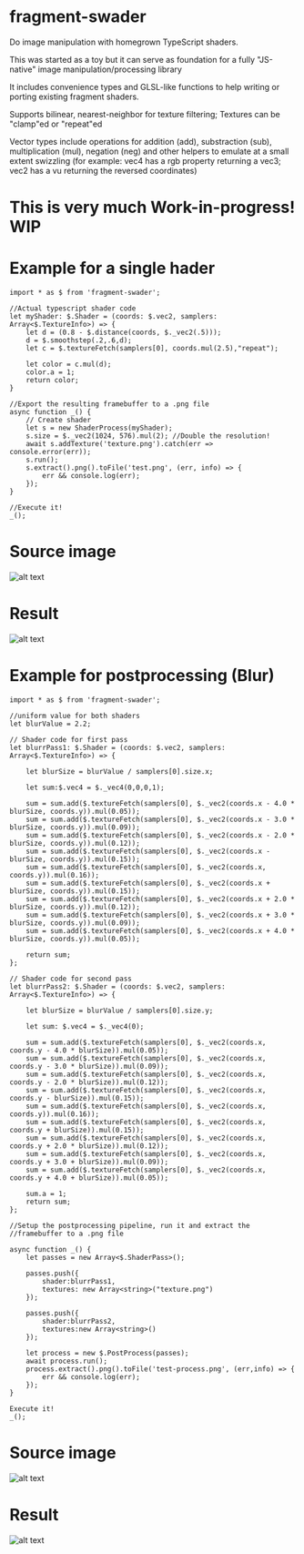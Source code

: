 fragment-swader
======

Do image manipulation with homegrown TypeScript shaders. 

This was started as a toy but it can serve as foundation for a 
fully "JS-native" image manipulation/processing library

It includes convenience types and GLSL-like functions to help 
writing or porting existing fragment shaders.

Supports bilinear, nearest-neighbor for texture filtering; Textures 
can be "clamp"ed or "repeat"ed

Vector types include operations for addition (add), substraction (sub), 
multiplication (mul), negation (neg) and other helpers to emulate at a 
small extent swizzling (for example: vec4 has a rgb property returning a 
vec3; vec2 has a vu returning the reversed coordinates)

# This is very much Work-in-progress! WIP

# Example for a single hader

```
import * as $ from 'fragment-swader';

//Actual typescript shader code
let myShader: $.Shader = (coords: $.vec2, samplers: Array<$.TextureInfo>) => {
    let d = (0.8 - $.distance(coords, $._vec2(.5)));
    d = $.smoothstep(.2,.6,d);
    let c = $.textureFetch(samplers[0], coords.mul(2.5),"repeat");
    
    let color = c.mul(d);
    color.a = 1;
    return color;
}

//Export the resulting framebuffer to a .png file
async function _() {
    // Create shader
    let s = new ShaderProcess(myShader);
    s.size = $._vec2(1024, 576).mul(2); //Double the resolution!
    await s.addTexture('texture.png').catch(err => console.error(err));
    s.run();
    s.extract().png().toFile('test.png', (err, info) => {
        err && console.log(err);
    });
}

//Execute it!
_();
```

# Source image 
![alt text](https://imgur.com/a/jEb45zw "Original")

# Result 

![alt text](https://imgur.com/a/OM6agu7 "Result")

# Example for postprocessing (Blur)

```
import * as $ from 'fragment-swader';

//uniform value for both shaders
let blurValue = 2.2;

// Shader code for first pass
let blurrPass1: $.Shader = (coords: $.vec2, samplers: Array<$.TextureInfo>) => {

    let blurSize = blurValue / samplers[0].size.x;

    let sum:$.vec4 = $._vec4(0,0,0,1);

    sum = sum.add($.textureFetch(samplers[0], $._vec2(coords.x - 4.0 * blurSize, coords.y)).mul(0.05));
    sum = sum.add($.textureFetch(samplers[0], $._vec2(coords.x - 3.0 * blurSize, coords.y)).mul(0.09));
    sum = sum.add($.textureFetch(samplers[0], $._vec2(coords.x - 2.0 * blurSize, coords.y)).mul(0.12));
    sum = sum.add($.textureFetch(samplers[0], $._vec2(coords.x - blurSize, coords.y)).mul(0.15));
    sum = sum.add($.textureFetch(samplers[0], $._vec2(coords.x, coords.y)).mul(0.16));
    sum = sum.add($.textureFetch(samplers[0], $._vec2(coords.x + blurSize, coords.y)).mul(0.15));
    sum = sum.add($.textureFetch(samplers[0], $._vec2(coords.x + 2.0 * blurSize, coords.y)).mul(0.12));
    sum = sum.add($.textureFetch(samplers[0], $._vec2(coords.x + 3.0 * blurSize, coords.y)).mul(0.09));
    sum = sum.add($.textureFetch(samplers[0], $._vec2(coords.x + 4.0 * blurSize, coords.y)).mul(0.05));

    return sum;
};

// Shader code for second pass
let blurrPass2: $.Shader = (coords: $.vec2, samplers: Array<$.TextureInfo>) => {

    let blurSize = blurValue / samplers[0].size.y;

    let sum: $.vec4 = $._vec4(0);

    sum = sum.add($.textureFetch(samplers[0], $._vec2(coords.x, coords.y - 4.0 * blurSize)).mul(0.05));
    sum = sum.add($.textureFetch(samplers[0], $._vec2(coords.x, coords.y - 3.0 * blurSize)).mul(0.09));
    sum = sum.add($.textureFetch(samplers[0], $._vec2(coords.x, coords.y - 2.0 * blurSize)).mul(0.12));
    sum = sum.add($.textureFetch(samplers[0], $._vec2(coords.x, coords.y - blurSize)).mul(0.15));
    sum = sum.add($.textureFetch(samplers[0], $._vec2(coords.x, coords.y)).mul(0.16));
    sum = sum.add($.textureFetch(samplers[0], $._vec2(coords.x, coords.y + blurSize)).mul(0.15));
    sum = sum.add($.textureFetch(samplers[0], $._vec2(coords.x, coords.y + 2.0 * blurSize)).mul(0.12));
    sum = sum.add($.textureFetch(samplers[0], $._vec2(coords.x, coords.y + 3.0 + blurSize)).mul(0.09));
    sum = sum.add($.textureFetch(samplers[0], $._vec2(coords.x, coords.y + 4.0 + blurSize)).mul(0.05));

    sum.a = 1;
    return sum;
};

//Setup the postprocessing pipeline, run it and extract the 
//framebuffer to a .png file

async function _() {
    let passes = new Array<$.ShaderPass>();

    passes.push({
        shader:blurrPass1,
        textures: new Array<string>("texture.png")
    });

    passes.push({
        shader:blurrPass2,
        textures:new Array<string>()
    });

    let process = new $.PostProcess(passes);
    await process.run();
    process.extract().png().toFile('test-process.png', (err,info) => {
        err && console.log(err);
    });
}

Execute it!
_();
```

# Source image 
![alt text](https://imgur.com/a/jEb45zw "Original")

# Result 

![alt text](https://imgur.com/a/qppOWoh "Postprocess result")
